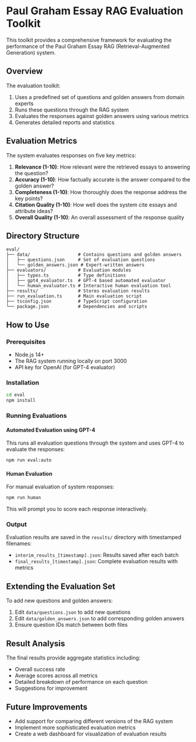 # Paul Graham Essay RAG Evaluation Toolkit

This toolkit provides a comprehensive framework for evaluating the performance of the Paul Graham Essay RAG (Retrieval-Augmented Generation) system.

## Overview

The evaluation toolkit:

1. Uses a predefined set of questions and golden answers from domain experts
2. Runs these questions through the RAG system
3. Evaluates the responses against golden answers using various metrics
4. Generates detailed reports and statistics

## Evaluation Metrics

The system evaluates responses on five key metrics:

1. **Relevance (1-10)**: How relevant were the retrieved essays to answering the question?
2. **Accuracy (1-10)**: How factually accurate is the answer compared to the golden answer?
3. **Completeness (1-10)**: How thoroughly does the response address the key points?
4. **Citation Quality (1-10)**: How well does the system cite essays and attribute ideas?
5. **Overall Quality (1-10)**: An overall assessment of the response quality

## Directory Structure

```
eval/
├── data/                  # Contains questions and golden answers
│   ├── questions.json     # Set of evaluation questions
│   └── golden_answers.json # Expert-written answers
├── evaluators/            # Evaluation modules
│   ├── types.ts           # Type definitions
│   ├── gpt4_evaluator.ts  # GPT-4 based automated evaluator
│   └── human_evaluator.ts # Interactive human evaluation tool
├── results/               # Stores evaluation results
├── run_evaluation.ts      # Main evaluation script
├── tsconfig.json          # TypeScript configuration
└── package.json           # Dependencies and scripts
```

## How to Use

### Prerequisites

- Node.js 14+
- The RAG system running locally on port 3000
- API key for OpenAI (for GPT-4 evaluator)

### Installation

```bash
cd eval
npm install
```

### Running Evaluations

#### Automated Evaluation using GPT-4

This runs all evaluation questions through the system and uses GPT-4 to evaluate the responses:

```bash
npm run eval:auto
```

#### Human Evaluation

For manual evaluation of system responses:

```bash
npm run human
```

This will prompt you to score each response interactively.

### Output

Evaluation results are saved in the `results/` directory with timestamped filenames:

- `interim_results_[timestamp].json`: Results saved after each batch
- `final_results_[timestamp].json`: Complete evaluation results with metrics

## Extending the Evaluation Set

To add new questions and golden answers:

1. Edit `data/questions.json` to add new questions
2. Edit `data/golden_answers.json` to add corresponding golden answers
3. Ensure question IDs match between both files

## Result Analysis

The final results provide aggregate statistics including:

- Overall success rate
- Average scores across all metrics
- Detailed breakdown of performance on each question
- Suggestions for improvement

## Future Improvements

- Add support for comparing different versions of the RAG system
- Implement more sophisticated evaluation metrics
- Create a web dashboard for visualization of evaluation results
